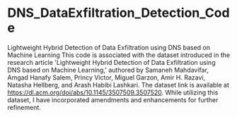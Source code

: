 # DNS_DataExfiltration_Detection_Code
Lightweight Hybrid Detection of Data Exfiltration using DNS based on Machine Learning
This code is associated with the dataset introduced in the research article 'Lightweight Hybrid Detection of Data Exfiltration using DNS based on Machine Learning,' authored by Samaneh Mahdavifar, Amgad Hanafy Salem, Princy Victor, Miguel Garzon, Amir H. Razavi, Natasha Hellberg, and Arash Habibi Lashkari. The dataset link is available at https://dl.acm.org/doi/abs/10.1145/3507509.3507520. While utilizing this dataset, I have incorporated amendments and enhancements for further refinement.
